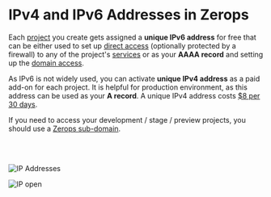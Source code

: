 # IPv4 and IPv6 Addresses in Zerops

Each [project]() you create gets assigned a **unique IPv6 address** for free that can be either used to set up [direct access]() (optionally protected by a firewall) to any of the project's [services]() or as your **AAAA record** and setting up the [domain access]().

As IPv6 is not widely used, you can activate **unique IPv4 address** as a paid add-on for each project. It is helpful for production environment, as this address can be used as your **A record**. A unique IPv4 address costs [$8 per 30 days]().

If you need to access your development / stage / preview projects, you should use a [Zerops sub-domain]().

<br />
<br />

![IP Addresses](/ip-address.png "IP Addresses")

![IP open](/ip-open.png "IP open")